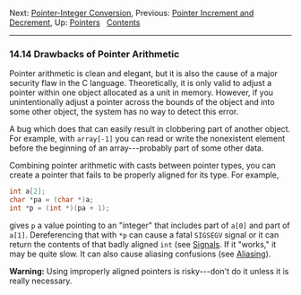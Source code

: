 Next: [Pointer-Integer Conversion](Pointer_002dInteger-Conversion.md),
Previous: [Pointer Increment and
Decrement](Pointer-Increment_002fDecrement.md), Up:
[Pointers](Pointers.md)  
[Contents](index.md#SEC_Contents "Table of contents")  

------------------------------------------------------------------------


### 14.14 Drawbacks of Pointer Arithmetic 


Pointer arithmetic is clean and elegant, but it is also the cause of a
major security flaw in the C language. Theoretically, it is only valid
to adjust a pointer within one object allocated as a unit in memory.
However, if you unintentionally adjust a pointer across the bounds of
the object and into some other object, the system has no way to detect
this error.

A bug which does that can easily result in clobbering part of another
object. For example, with `array[-1]` you can read or write the
nonexistent element before the beginning of an array---probably part of
some other data.

Combining pointer arithmetic with casts between pointer types, you can
create a pointer that fails to be properly aligned for its type. For
example,

``` C
int a[2];
char *pa = (char *)a;
int *p = (int *)(pa + 1);
```

gives `p` a value pointing to an "integer" that includes part of `a[0]`
and part of `a[1]`. Dereferencing that with `*p` can cause a fatal
`SIGSEGV` signal or it can return the contents of that badly aligned
`int` (see [Signals](Signals.md). If it "works," it may be quite slow.
It can also cause aliasing confusions (see [Aliasing](Aliasing.md)).

**Warning:** Using improperly aligned pointers is risky---don't do it
unless it is really necessary.
